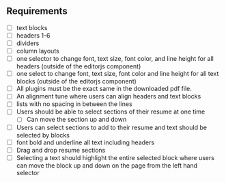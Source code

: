 ## Requirements

- [ ]  text blocks
- [ ]  headers 1-6
- [ ]  dividers
- [ ]  column layouts
- [ ]  one selector to change font, text size, font color, and line height for all headers (outside of the editorjs component)
- [ ]  one select to change font, text size, font color and line height for all text blocks (outside of the editorjs component)
- [ ]  All plugins must be the exact same in the downloaded pdf file.
- [ ]  An alignment tune where users can align headers and text blocks
- [ ]  lists with no spacing in between the lines
- [ ]  Users should be able to select sections of their resume at one time
    - [ ]  Can move the section up and down
- [ ]  Users can select sections to add to their resume and text should be selected by blocks
- [ ]  font bold and underline all text including headers
- [ ]  Drag and drop resume sections
- [ ]  Selecting a text should highlight the entire selected block where users can move the block up and down on the page from the left hand selector
